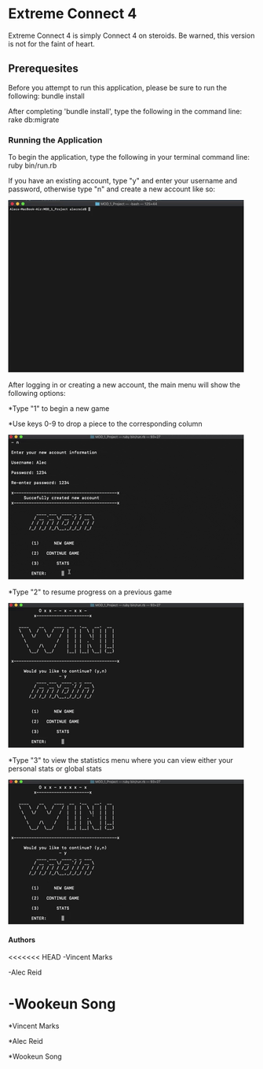 # Extreme Connect 4
Extreme Connect 4 is simply Connect 4 on steroids. Be warned, this version is not for the faint of heart. 

## Prerequesites
Before you attempt to run this application, please be sure to run the following: bundle install

After completing 'bundle install', type the following in the command line: rake db:migrate

### Running the Application
To begin the application, type the following in your terminal command line: ruby bin/run.rb



If you have an existing account, type "y" and enter your username and password, otherwise type "n" and create a new account like so:

![GIF](images/giphy1.gif)

After logging in or creating a new account, the main menu will show the following options:

*Type "1" to begin a new game

*Use keys 0-9 to drop a piece to the corresponding column

![GIF](images/giphy.gif)

*Type "2" to resume progress on a previous game


![GIF](images/giphy2.gif)

*Type "3" to view the statistics menu where you can view either your personal stats or global stats

![GIF](images/giphy3.gif)

#### Authors

<<<<<<< HEAD
-Vincent Marks

-Alec Reid

-Wookeun Song
=======
*Vincent Marks

*Alec Reid

*Wookeun Song
